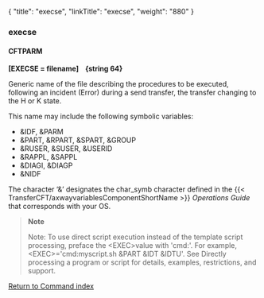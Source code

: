 {
    "title": "execse",
    "linkTitle": "execse",
    "weight": "880"
}<span id="execse"></span>

### execse

<span id="execse_CFTPARM"></span>

#### CFTPARM

****[EXECSE = filename]
   {string
64}****

Generic name of the file describing
the procedures to be executed, following an incident (Error) during a
send transfer, the transfer changing to the H or K state.

This name may include the following symbolic variables:

- &IDF, &PARM
- &PART, &RPART,
    &SPART, &GROUP
- &RUSER, &SUSER,
    &USERID
- &RAPPL, &SAPPL
- &DIAGI, &DIAGP
- &NIDF

The character ‘&’ designates the char_symb character defined in
the {{< TransferCFT/axwayvariablesComponentShortName  >}} *Operations Guide* that corresponds with your OS.

> **Note**
>
> Note: To use direct script execution instead of the template script processing, preface the &lt;EXEC&gt;value with 'cmd:'. For example, &lt;EXEC&gt;='cmd:myscript.sh &PART &IDT &IDTU'. See Directly processing a program or script for details, examples, restrictions, and support.

[Return to Command index](../../)
